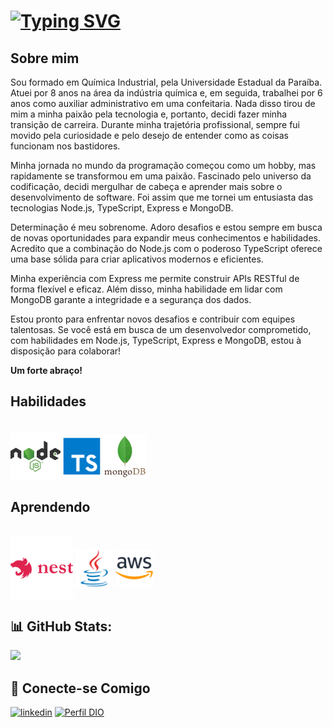 # [![Typing SVG](<https://readme-typing-svg.herokuapp.com?duration=5011&color=CFCECB&center=falso&vCenter=falso&lines=Ol%C3%A1+%F0%9F%91%8B+seja+Bem-vindo(a)!>)](https://git.io/typing-svg)

## **Sobre mim**

Sou formado em Química Industrial, pela Universidade Estadual da Paraíba. Atuei por 8 anos na área da indústria química e, em seguida, trabalhei por 6 anos como auxiliar administrativo em uma confeitaria. Nada disso tirou de mim a minha paixão pela tecnologia e, portanto, decidi fazer minha transição de carreira. Durante minha trajetória profissional, sempre fui movido pela curiosidade e pelo desejo de entender como as coisas funcionam nos bastidores.

Minha jornada no mundo da programação começou como um hobby, mas rapidamente se transformou em uma paixão. Fascinado pelo universo da codificação, decidi mergulhar de cabeça e aprender mais sobre o desenvolvimento de software. Foi assim que me tornei um entusiasta das tecnologias Node.js, TypeScript, Express e MongoDB.

Determinação é meu sobrenome. Adoro desafios e estou sempre em busca de novas oportunidades para expandir meus conhecimentos e habilidades. Acredito que a combinação do Node.js com o poderoso TypeScript oferece uma base sólida para criar aplicativos modernos e eficientes.

Minha experiência com Express me permite construir APIs RESTful de forma flexível e eficaz. Além disso, minha habilidade em lidar com MongoDB garante a integridade e a segurança dos dados.

Estou pronto para enfrentar novos desafios e contribuir com equipes talentosas. Se você está em busca de um desenvolvedor comprometido, com habilidades em Node.js, TypeScript, Express e MongoDB, estou à disposição para colaborar!

**Um forte abraço!**

## **Habilidades**

<div style="display: inline_block"><br>
  <img align="center" alt="NodeJS" height="80" src="https://raw.githubusercontent.com/devicons/devicon/master/icons/nodejs/nodejs-original-wordmark.svg ">
  <img align="center" alt="TypeScript" height="60" src="https://raw.githubusercontent.com/devicons/devicon/master/icons/typescript/typescript-original.svg ">
  <img align="center" alt="MongoDB" height="70" src="https://raw.githubusercontent.com/devicons/devicon/master/icons/mongodb/mongodb-original-wordmark.svg ">
</div>

## **Aprendendo**

<div style="display: inline_block"><br>
  <img align="center" alt="Nest" height="100" src="https://raw.githubusercontent.com/devicons/devicon/6910f0503efdd315c8f9b858234310c06e04d9c0/icons/nestjs/nestjs-original-wordmark.svg">
  <img align="center" alt="Java" height="60" src="https://raw.githubusercontent.com/devicons/devicon/1119b9f84c0290e0f0b38982099a2bd027a48bf1/icons/java/java-original.svg">
  <img align="center" alt="AWS" height="60" src="https://raw.githubusercontent.com/devicons/devicon/6910f0503efdd315c8f9b858234310c06e04d9c0/icons/amazonwebservices/amazonwebservices-original-wordmark.svg">
</div>

## 📊 GitHub Stats:

![](https://github-readme-stats.vercel.app/api/top-langs/?username=emersonbbezerra&theme=react&hide_border=false&include_all_commits=false&count_private=false&layout=compact)

## 🔗 Conecte-se Comigo

[![linkedin](https://img.shields.io/badge/linkedin-0A66C2?style=for-the-badge&logo=linkedin&logoColor=white)](www.linkedin.com/in/emersonbbezerra)
[![Perfil DIO](https://img.shields.io/badge/-Meu%20Perfil%20na%20DIO-000?style=for-the-badge)](https://www.dio.me/users/emersonbbezerra)




<!--
**emersonbbezerra/emersonbbezerra** is a ✨ _special_ ✨ repository because its `README.md` (this file) appears on your GitHub profile.

Here are some ideas to get you started:

- 🔭 I’m currently working on ...
- 🌱 I’m currently learning ...
- 👯 I’m looking to collaborate on ...
- 🤔 I’m looking for help with ...
- 💬 Ask me about ...
- 📫 How to reach me: ...
- 😄 Pronouns: ...
- ⚡ Fun fact: ...
-->
